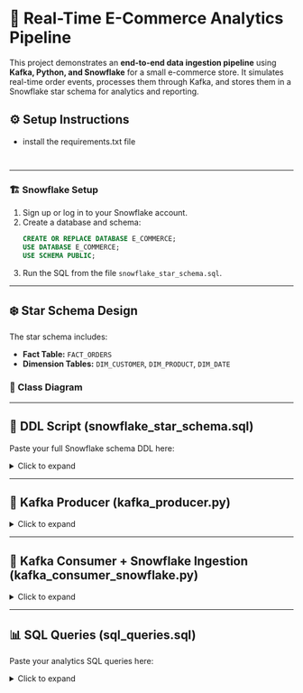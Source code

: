 


# 🛒 Real-Time E-Commerce Analytics Pipeline

This project demonstrates an **end-to-end data ingestion pipeline** using **Kafka, Python, and Snowflake** for a small e-commerce store. It simulates real-time order events, processes them through Kafka, and stores them in a Snowflake star schema for analytics and reporting.


## ⚙️ Setup Instructions

- install the requirements.txt file 
  ```$ pip install -r requirements.txt


---

### 🏗️ Snowflake Setup

1. Sign up or log in to your Snowflake account.
2. Create a database and schema:
   ```sql
   CREATE OR REPLACE DATABASE E_COMMERCE;
   USE DATABASE E_COMMERCE;
   USE SCHEMA PUBLIC;
   ```
3. Run the SQL from the file `snowflake_star_schema.sql`.

---

## ❄️ Star Schema Design

The star schema includes:

- **Fact Table:** `FACT_ORDERS`
- **Dimension Tables:** `DIM_CUSTOMER`, `DIM_PRODUCT`, `DIM_DATE`

### 🌟 Class Diagram




---

## 🔧 DDL Script (snowflake_star_schema.sql)

Paste your full Snowflake schema DDL here:

<details>
<summary>Click to expand</summary>

```sql
CREATE OR REPLACE DATABASE E_COMMERCE;
USE DATABASE E_COMMERCE;

CREATE OR REPLACE SCHEMA E_COMMERCE;


-- DIM_CUSTOMER
CREATE OR REPLACE TABLE DIM_CUSTOMER (
    CUSTOMER_ID VARCHAR PRIMARY KEY,
    CUSTOMER_NAME VARCHAR,
    CUSTOMER_REGION VARCHAR
);

-- DIM_PRODUCT
CREATE OR REPLACE TABLE DIM_PRODUCT (
    PRODUCT_ID VARCHAR PRIMARY KEY,
    PRODUCT_NAME VARCHAR,
    CATEGORY VARCHAR
);

-- DIM_DATE
CREATE OR REPLACE TABLE DIM_DATE (
    ORDER_DATE DATE PRIMARY KEY,
    DAY INT,
    MONTH INT,
    YEAR INT,
    WEEKDAY VARCHAR
);

-- FACT_ORDERS
CREATE OR REPLACE TABLE FACT_ORDERS (
    ORDER_ID VARCHAR PRIMARY KEY,
    ORDER_TIMESTAMP TIMESTAMP,
    CUSTOMER_ID VARCHAR REFERENCES DIM_CUSTOMER(CUSTOMER_ID),
    PRODUCT_ID VARCHAR REFERENCES DIM_PRODUCT(PRODUCT_ID),
    ORDER_DATE DATE REFERENCES DIM_DATE(ORDER_DATE),
    PRICE NUMBER,
    QUANTITY NUMBER,
    TOTAL_AMOUNT NUMBER
);


select * from fact_orders;

select * from dim_product;


-- minthly sales 

SELECT 
    d.YEAR,
    d.MONTH,
    p.CATEGORY,
    c.CUSTOMER_REGION,
    SUM(f.TOTAL_AMOUNT) AS TOTAL_SALES
FROM FACT_ORDERS f
JOIN DIM_DATE d ON f.ORDER_DATE = d.ORDER_DATE
JOIN DIM_PRODUCT p ON f.PRODUCT_ID = p.PRODUCT_ID
JOIN DIM_CUSTOMER c ON f.CUSTOMER_ID = c.CUSTOMER_ID
GROUP BY d.YEAR, d.MONTH, p.CATEGORY, c.CUSTOMER_REGION
ORDER BY d.YEAR, d.MONTH;


-- mosty repeated customer 
SELECT 
    f.CUSTOMER_ID,
    c.CUSTOMER_NAME,
    COUNT(*) AS ORDER_COUNT
FROM FACT_ORDERS f
JOIN DIM_CUSTOMER c ON f.CUSTOMER_ID = c.CUSTOMER_ID
WHERE f.ORDER_TIMESTAMP >= DATEADD(DAY, -30, CURRENT_TIMESTAMP)
GROUP BY f.CUSTOMER_ID, c.CUSTOMER_NAME
LIMIT 5;

-- qualntity sold 
SELECT 
    f.PRODUCT_ID,
    p.PRODUCT_NAME,
    SUM(f.QUANTITY) AS TOTAL_QUANTITY_SOLD,
    AVG(f.PRICE) AS AVERAGE_PRICE
FROM FACT_ORDERS f
JOIN DIM_PRODUCT p ON f.PRODUCT_ID = p.PRODUCT_ID
GROUP BY f.PRODUCT_ID, p.PRODUCT_NAME;

select * from dim_customer;

-- customer place order multip region
SELECT 
    c.CUSTOMER_ID,
    COUNT(DISTINCT CUSTOMER_REGION) AS REGION_COUNT
FROM FACT_ORDERS f
JOIN DIM_CUSTOMER c ON f.CUSTOMER_ID = c.CUSTOMER_ID
GROUP BY CUSTOMER_ID
HAVING REGION_COUNT > 1;


-- slowly changing dimensions can be handled using surrogate keys or tracking record of the CreateDate and UpdateDate in this way 
-- if any of the column is changed/updated we will have a version or a record of it at the time of creation 






```

</details>

---

## 🐍 Kafka Producer (kafka_producer.py)

<details>
<summary>Click to expand</summary>

```python
from kafka import KafkaProducer
import json, time, random
from faker import Faker

fake = Faker()
producer = KafkaProducer(bootstrap_servers='localhost:9092',
                         value_serializer=lambda v: json.dumps(v).encode('utf-8'))

products = [
    {"product_id": "P123", "product_name": "Wireless Mouse", "category": "Accessories", "price": 2500},
    {"product_id": "P124", "product_name": "Keyboard", "category": "Accessories", "price": 3000},
    {"product_id": "P125", "product_name": "Monitor", "category": "Electronics", "price": 20000}
]

for i in range(100):
    product = random.choice(products)
    message = {
        "order_id": f"O{1000+i}",
        "order_timestamp": fake.iso8601(),
        "customer_id": f"C{random.randint(100, 999)}",
        "customer_name": fake.name(),
        "customer_region": fake.state(),
        "product_id": product["product_id"],
        "product_name": product["product_name"],
        "category": product["category"],
        "price": product["price"],
        "quantity": random.randint(1, 5)
    }
    producer.send("orders", message)
    print(f"Sent: {message}")
    time.sleep(1)

```

</details>

---

## 🐍 Kafka Consumer + Snowflake Ingestion (kafka_consumer_snowflake.py)

<details>
<summary>Click to expand</summary>

```python
from kafka import KafkaConsumer
import json
import snowflake.connector
from datetime import datetime
#2J5FUKRvmVqaPr3
# Snowflake connection
conn = snowflake.connector.connect(
    user='MUHAMMADTALHA1',  # ← from "User Name"
    password='2J5FUKRvmVqaPr3',  # ← set this securely (don't hardcode if deploying)
    account='PCEFAXP-HK41377',  # ← from "Account Identifier"
    warehouse='E_COMMERCE',  # ← default or the one you created
    database='E_COMMERCE',  # ← the one you create
    schema='E_COMMERCE',    # ← can match your DB name
    role='ACCOUNTADMIN'     # ← from "Role"
)
cs = conn.cursor()

consumer = KafkaConsumer(
    'orders',
    bootstrap_servers='localhost:9092',
    value_deserializer=lambda m: json.loads(m.decode('utf-8'))
)

def insert_dim_date(order_date):
    cs.execute("""
        MERGE INTO DIM_DATE t USING (SELECT %s AS ORDER_DATE) s
        ON t.ORDER_DATE = s.ORDER_DATE
        WHEN NOT MATCHED THEN INSERT (
            ORDER_DATE, DAY, MONTH, YEAR, WEEKDAY
        ) VALUES (%s, %s, %s, %s, %s)
    """, (order_date, order_date, order_date.day, order_date.month, order_date.year, order_date.strftime("%A")))

for msg in consumer:
    data = msg.value
    order_ts = datetime.fromisoformat(data['order_timestamp'].replace("Z", "+00:00"))
    order_date = order_ts.date()

    # Insert DIM_CUSTOMER
    cs.execute("""
        MERGE INTO DIM_CUSTOMER USING (SELECT %s AS ID) s ON DIM_CUSTOMER.CUSTOMER_ID = s.ID
        WHEN NOT MATCHED THEN INSERT (CUSTOMER_ID, CUSTOMER_NAME, CUSTOMER_REGION)
        VALUES (%s, %s, %s)
    """, (data['customer_id'], data['customer_id'], data['customer_name'], data['customer_region']))

    # Insert DIM_PRODUCT
    cs.execute("""
        MERGE INTO DIM_PRODUCT USING (SELECT %s AS ID) s ON DIM_PRODUCT.PRODUCT_ID = s.ID
        WHEN NOT MATCHED THEN INSERT (PRODUCT_ID, PRODUCT_NAME, CATEGORY)
        VALUES (%s, %s, %s)
    """, (data['product_id'], data['product_id'], data['product_name'], data['category']))

    # Insert DIM_DATE
    insert_dim_date(order_date)

    # Insert FACT_ORDERS
    total_amount = data['price'] * data['quantity']
    cs.execute("""
        INSERT INTO FACT_ORDERS (ORDER_ID, ORDER_TIMESTAMP, CUSTOMER_ID, PRODUCT_ID, ORDER_DATE, PRICE, QUANTITY, TOTAL_AMOUNT)
        VALUES (%s, %s, %s, %s, %s, %s, %s, %s)
    """, (data['order_id'], order_ts, data['customer_id'], data['product_id'], order_date,
          data['price'], data['quantity'], total_amount))

    print(f"Inserted order {data['order_id']} into Snowflake")

cs.close()
conn.close()

```

</details>

---

## 📊 SQL Queries (sql_queries.sql)

Paste your analytics SQL queries here:

<details>
<summary>Click to expand</summary>

```sql
-- minthly sales 

SELECT 
    d.YEAR,
    d.MONTH,
    p.CATEGORY,
    c.CUSTOMER_REGION,
    SUM(f.TOTAL_AMOUNT) AS TOTAL_SALES
FROM FACT_ORDERS f
JOIN DIM_DATE d ON f.ORDER_DATE = d.ORDER_DATE
JOIN DIM_PRODUCT p ON f.PRODUCT_ID = p.PRODUCT_ID
JOIN DIM_CUSTOMER c ON f.CUSTOMER_ID = c.CUSTOMER_ID
GROUP BY d.YEAR, d.MONTH, p.CATEGORY, c.CUSTOMER_REGION
ORDER BY d.YEAR, d.MONTH;


-- mosty repeated customer 
SELECT 
    f.CUSTOMER_ID,
    c.CUSTOMER_NAME,
    COUNT(*) AS ORDER_COUNT
FROM FACT_ORDERS f
JOIN DIM_CUSTOMER c ON f.CUSTOMER_ID = c.CUSTOMER_ID
WHERE f.ORDER_TIMESTAMP >= DATEADD(DAY, -30, CURRENT_TIMESTAMP)
GROUP BY f.CUSTOMER_ID, c.CUSTOMER_NAME
LIMIT 5;

-- qualntity sold 
SELECT 
    f.PRODUCT_ID,
    p.PRODUCT_NAME,
    SUM(f.QUANTITY) AS TOTAL_QUANTITY_SOLD,
    AVG(f.PRICE) AS AVERAGE_PRICE
FROM FACT_ORDERS f
JOIN DIM_PRODUCT p ON f.PRODUCT_ID = p.PRODUCT_ID
GROUP BY f.PRODUCT_ID, p.PRODUCT_NAME;

select * from dim_customer;

-- customer place order multip region
SELECT 
    c.CUSTOMER_ID,
    COUNT(DISTINCT CUSTOMER_REGION) AS REGION_COUNT
FROM FACT_ORDERS f
JOIN DIM_CUSTOMER c ON f.CUSTOMER_ID = c.CUSTOMER_ID
GROUP BY CUSTOMER_ID
HAVING REGION_COUNT > 1;


</details>

---


## 📝 Assumptions

- Order IDs are unique.
- Customer and product data are consistent across orders.
- Real-time ingestion assumes dimension data is either known or derived from order data.
- No historical tracking yet — can be extended using SCD Type 2 in the future.

---

